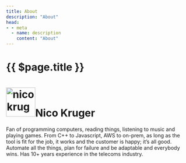 ```yaml
---
title: About
description: "About"
head:
- - meta
  - name: description
    content: "About"
---
```


# {{ $page.title }}

<h1><img src="/resources/me.png" width="80" height="80" loading="lazy" alt="nico kruger" style="margin-top: 0 !important; margin-bottom: 0 !important;" class="inline rounded-full object-center md:h-20 md:w-20 h-12 w-12 object-cover"><span class="text-2xl ml-4">Nico Kruger</span></h1>


Fan of programming computers, reading things, listening to music and playing games. From C++ to Javascript, AWS to on-prem, as long as the tool is fit for the job, it works and the customer is happy; it’s all good. Automate all the things, plan for failure and be adaptable and everybody wins. Has 10+ years experience in the telecoms industry. 



